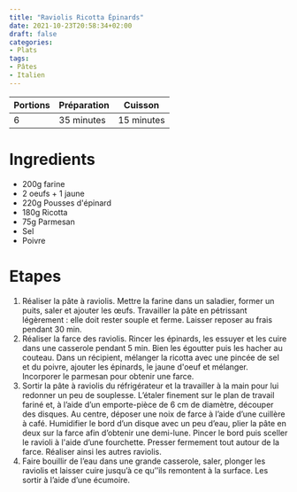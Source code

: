 ```yaml
---
title: "Raviolis Ricotta Épinards"
date: 2021-10-23T20:58:34+02:00
draft: false
categories:
- Plats
tags:
- Pâtes
- Italien
---
```


| Portions | Préparation | Cuisson    |
|----------|-------------|------------|
| 6        | 35 minutes  | 15 minutes |

# Ingredients

- 200g farine
- 2 oeufs + 1 jaune
- 220g Pousses d'épinard
- 180g Ricotta
- 75g Parmesan
- Sel
- Poivre

# Etapes

1) Réaliser la pâte à raviolis. Mettre la farine dans un saladier, former un puits, saler et ajouter les œufs. Travailler la pâte en pétrissant légèrement : elle doit rester souple et ferme. Laisser reposer au frais pendant 30 min.
2) Réaliser la farce des raviolis. Rincer les épinards, les essuyer et les cuire dans une casserole pendant 5 min. Bien les égoutter puis les hacher au couteau. Dans un récipient, mélanger la ricotta avec une pincée de sel et du poivre, ajouter les épinards, le jaune d'oeuf et mélanger. Incorporer le parmesan pour obtenir une farce.
3) Sortir la pâte à raviolis du réfrigérateur et la travailler à la main pour lui redonner un peu de souplesse. L’étaler finement sur le plan de travail fariné et, à l’aide d’un emporte-pièce de 6 cm de diamètre, découper des disques. Au centre, déposer une noix de farce à l’aide d’une cuillère à café. Humidifier le bord d’un disque avec un peu d’eau, plier la pâte en deux sur la farce afin d’obtenir une demi-lune. Pincer le bord puis sceller le ravioli à l'aide d’une fourchette. Presser fermement tout autour de la farce. Réaliser ainsi les autres raviolis.
4) Faire bouillir de l’eau dans une grande casserole, saler, plonger les raviolis et laisser cuire jusqu’à ce qu’’ils remontent à la surface. Les sortir à l’aide d’une écumoire.
